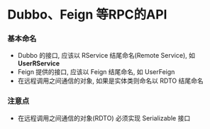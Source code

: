 # Dubbo、Feign 等RPC的API


### 基本命名

* Dubbo 的接口, 应该以 RService 结尾命名(Remote Service), 如 **UserRService** 
* Feign 提供的接口, 应该以 Feign 结尾命名, 如 UserFeign
* 在远程调用之间通信的对象, 如果是实体类则命名以 RDTO 结尾命名


### 注意点
* 在远程调用之间通信的对象(RDTO) 必须实现 Serializable 接口